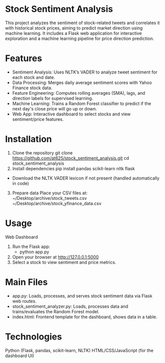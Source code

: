 # Stock Sentiment Analysis
This project analyzes the sentiment of stock-related tweets and correlates it with historical stock prices, aiming to predict market direction using machine learning. It includes a Flask web application for interactive exploration and a machine learning pipeline for price direction prediction.

# Features
- Sentiment Analysis: Uses NLTK’s VADER to analyze tweet sentiment for each stock and date.
- Data Processing: Merges daily average sentiment scores with Yahoo Finance stock data.
- Feature Engineering: Computes rolling averages (SMA), lags, and direction labels for supervised learning.
- Machine Learning: Trains a Random Forest classifier to predict if the next day's close price will go up or down.
- Web App: Interactive dashboard to select stocks and view sentiment/price features.


# Installation
1. Clone the repository 
    git clone https://github.com/at625/stock_sentiment_analysis.git
    cd stock_sentiment_analysis
2. Install dependencies
   pip install pandas scikit-learn nltk flask
 - Download the NLTK VADER lexicon if not present (handled automatically in code)

3. Prepare data
   Place your CSV files at:
   ~/Desktop/archive/stock_tweets.csv
   ~/Desktop/archive/stock_yfinance_data.csv

# Usage
Web Dashboard
1. Run the Flask app:
    - python app.py
2. Open your browser at http://127.0.0.1:5000
3. Select a stock to view sentiment and price metrics.

# Main Files
- app.py: Loads, processes, and serves stock sentiment data via Flask web routes.
- stock_sentiment_analyzer.py: Loads, processes data and trains/evaluates the Random Forest model.
- index.html: Frontend template for the dashboard, shows data in a table.

# Technologies

Python (Flask, pandas, scikit-learn, NLTK)
HTML/CSS/JavaScript (for the dashboard UI)
